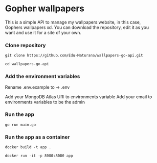 # Gopher wallpapers
This is a simple API to manage my wallpapers website, in this case, Gophers wallpapers xd. You can download the repository, edit it as you want and use it for a site of your own.

### Clone repository
`git clone https://github.com/Edu-Maturana/wallpapers-go-api.git`

`cd wallpapers-go-api`

### Add the environment variables
Rename .env.example to -> .env

Add your MongoDB Atlas URI  to environments variable
Add your email to environments variables to be the admin

### Run the app
`go run main.go`

### Run the app as a container
`docker build -t app .`

`docker run -it -p 8080:8080 app`
